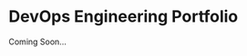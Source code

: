# DevOps Engineering Portfolio

Coming Soon...

<!--## Overview

Practical implementations of:
- ☁️ **Cloud Automation** (AWS + Azure)  
- 🔄 **CI/CD Pipelines** (GitHub Actions, ArgoCD)  
- 🏗️ **Infrastructure as Code** (Terraform, Bicep)  
- 📊 **Observability** (Prometheus, Grafana) -->

<!--## Projects
| Project          | Tech Stack       | Description                     |
|------------------|------------------|---------------------------------|
| [AWS EKS Cluster](terraform/aws-eks) | Terraform, Helm | Production-ready Kubernetes cluster with autoscaling. |
| [Azure Serverless CI/CD](azure/pipelines) | Azure DevOps, Docker | Zero-downtime deployments with canary testing. |

## Usage
```bash
git clone https://github.com/yourusername/devops-portfolio
cd terraform/aws-eks && terraform init -->
